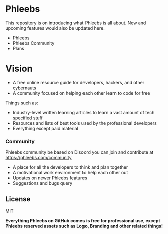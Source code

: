 # Phleebs


This repository is on introducing what Phleebs is all about. New and upcoming features would also be updated here.

  - Phleebs
  - Phleebs Community
  - Plans

# Vision

  - A free online resource guide for developers, hackers, and other cybernauts
  - A community focused on helping each other learn to code for free


Things such as:
  - Industry-level written learning articles to learn a vast amount of tech specified stuff
  - Resources and lists of best tools used by the professional developers
  - Everything except paid material

### Community

Phleebs community be based on Discord you can join and contribute at https://phleebs.com/community

* A place for all the developers to think and plan together
* A motivational work environment to help each other out
* Updates on newer Phleebs features
* Suggestions and bugs query

License
----

MIT


**Everything Phleebs on GitHub comes is free for professional use, except Phleebs reserved assets such as Logo, Branding and other related things!**
